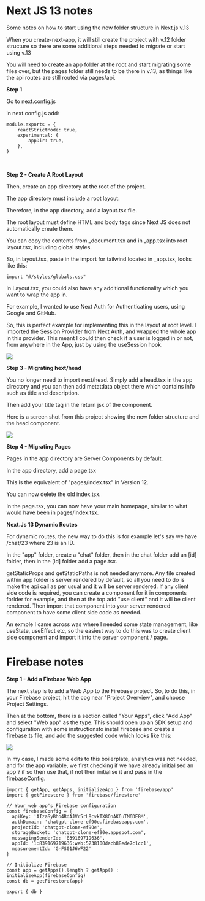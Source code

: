 # **Next JS 13 notes**

Some notes on how to start using the new folder structure in Next.js v.13

When you create-next-app, it will still create the project with v.12 folder structure so there are some additional steps needed to migrate or start using v.13 

You will need to create an app folder at the root and start migrating some files over, but the pages folder still needs to be there in v.13, as things like the api routes are still routed via pages/api.

**Step 1**

Go to next.config.js

in next.config.js add:

```
module.exports = {
    reactStrictMode: true,
    experimental: {
        appDir: true,
    },
}
```

</br>

**Step 2 - Create A Root Layout**

Then, create an app directory at the root of the project.

The app directory must include a root layout.

Therefore, in the app directory, add a layout.tsx file. 

The root layout must define HTML and body tags since Next JS does not automatically create them.

You can copy the contents from _document.tsx and in _app.tsx into root layout.tsx, including global styles.

So, in layout.tsx, paste in the import for tailwind located in _app.tsx, looks like this:

```
import "@/styles/globals.css"
```

In Layout.tsx, you could also have any additional functionality which you want to wrap the app in. 

For example, I wanted to use Next Auth for Authenticating users, using Google and GitHub. 

So, this is perfect example for implementing this in the layout at root level. I imported the Session Provider from Next Auth, and wrapped the whole app in this provider. This meant I could then check if a user is logged in or not, from anywhere in the App, just by using the useSession hook.

![](https://i.imgur.com/P0Azho6.png)


**Step 3 - Migrating hext/head**

You no longer need to import next/head. Simply add a head.tsx in the app directory and you can then add metatdata object there which contains info such as title and description.

Then add your title tag in the return jsx of the component.

Here is a screen shot from this project showing the new folder structure and the head component.

![](https://i.imgur.com/jNkQSD7.png)

**Step 4 - Migrating Pages**

Pages in the app directory are Server Components by default.

In the app directory, add a page.tsx

This is the equivalent of "pages/index.tsx" in Version 12.

You can now delete the old index.tsx.

In the page.tsx, you can now have your main homepage, similar to what would have been in pages/index.tsx.

**Next.Js 13 Dynamic Routes**

For dynamic routes, the new way to do this is for example let's say we have /chat/23 where 23 is an ID.

In the "app" folder, create a "chat" folder, then in the chat folder add an [id] folder, then in the [id] folder add a page.tsx. 

getStaticProps and getStaticPaths is not needed anymore. Any file created within app folder is server rendered by default, so all you need to do is make the api call as per usual and it will be server rendered. If any client side code is required, you can create a component for it in components forlder for example, and then at the top add "use client" and it will be client rendered. Then import that component into your server rendered component to have some client side code as needed.

An exmple I came across was where I needed some state management, like useState, useEffect etc, so the easiest way to do this was to create client side component and import it into the server component / page.



# **Firebase notes**

**Step 1 - Add a Firebase Web App**

The next step is to add a Web App to the Firebase project.
So, to do this, in your Firebase project, hit the cog near "Project Overview", and choose Project Settings.

Then at the bottom, there is a section called "Your Apps", click "Add App" and select "Web app" as the type.
This should open up an SDK setup and configuration with some instructionsto install firebase and create a firebase.ts file, and add the suggested code which looks like this:

![](https://i.imgur.com/QQhvCRG.png)

In my case, I made some edits to this boilerplate, analytics was not needed, and for the app variable, we first checking if we have already initialised an app ? if so then use that, if not then initialise it and pass in the firebaseConfig.

```
import { getApp, getApps, initializeApp } from 'firebase/app'
import { getFirestore } from 'firebase/firestore'

// Your web app's Firebase configuration
const firebaseConfig = {
  apiKey: 'AIzaSyBho4RdAJVr5rL8cvkTX8OnAK6uTM6DE8M',
  authDomain: 'chatgpt-clone-ef90e.firebaseapp.com',
  projectId: 'chatgpt-clone-ef90e',
  storageBucket: 'chatgpt-clone-ef90e.appspot.com',
  messagingSenderId: '839169719636',
  appId: '1:839169719636:web:5238100dacb88ede7c1cc1',
  measurementId: 'G-FS01J6WF22'
}

// Initialize Firebase
const app = getApps().length ? getApp() : initializeApp(firebaseConfig)
const db = getFirestore(app)

export { db }
```